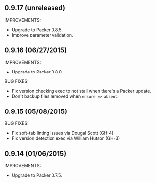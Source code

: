 ## 0.9.17 (unreleased)

IMPROVEMENTS:

* Upgrade to Packer 0.8.5.
* Improve parameter validation.

## 0.9.16 (06/27/2015)

IMPROVEMENTS:

* Upgrade to Packer 0.8.0.

BUG FIXES:

* Fix version checking exec to not stall when there's a Packer update.
* Don't backup files removed when `ensure => absent`.

## 0.9.15 (05/08/2015)

BUG FIXES:

* Fix soft-tab linting issues via Dougal Scott (GH-4)
* Fix version detection exec via William Hutson (GH-3)

## 0.9.14 (01/06/2015)

IMPROVEMENTS:

* Upgrade to Packer 0.7.5.
